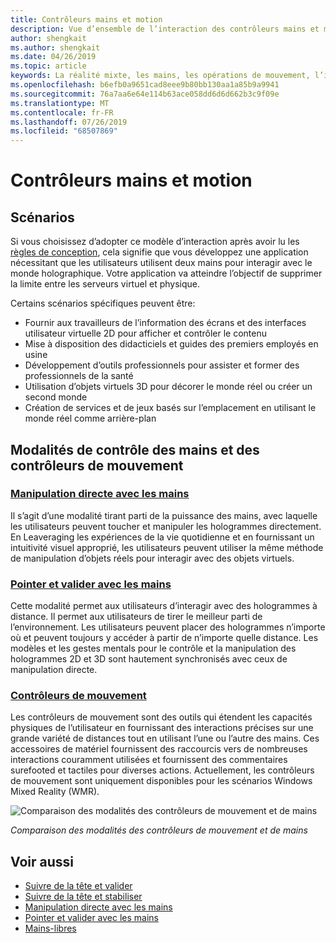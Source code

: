 ```yaml
---
title: Contrôleurs mains et motion
description: Vue d’ensemble de l’interaction des contrôleurs mains et motion
author: shengkait
ms.author: shengkait
ms.date: 04/26/2019
ms.topic: article
keywords: La réalité mixte, les mains, les opérations de mouvement, l’interaction, la conception
ms.openlocfilehash: b6efb0a9651cad8eee9b80bb130aa1a85b9a9941
ms.sourcegitcommit: 76a7aa6e64e114b63ace058dd6d6d662b3c9f09e
ms.translationtype: MT
ms.contentlocale: fr-FR
ms.lasthandoff: 07/26/2019
ms.locfileid: "68507869"
---
```

# <a name="hands-and-motion-controllers"></a>Contrôleurs mains et motion
## <a name="scenarios"></a>Scénarios
Si vous choisissez d’adopter ce modèle d’interaction après avoir lu les [règles de conception](interaction-fundamentals.md), cela signifie que vous développez une application nécessitant que les utilisateurs utilisent deux mains pour interagir avec le monde holographique. Votre application va atteindre l’objectif de supprimer la limite entre les serveurs virtuel et physique.

Certains scénarios spécifiques peuvent être:
* Fournir aux travailleurs de l’information des écrans et des interfaces utilisateur virtuelle 2D pour afficher et contrôler le contenu
* Mise à disposition des didacticiels et guides des premiers employés en usine
* Développement d’outils professionnels pour assister et former des professionnels de la santé  
* Utilisation d’objets virtuels 3D pour décorer le monde réel ou créer un second monde 
* Création de services et de jeux basés sur l’emplacement en utilisant le monde réel comme arrière-plan

## <a name="hands-and-motion-controllers-modalities"></a>Modalités de contrôle des mains et des contrôleurs de mouvement
### <a name="direct-manipulation-with-handsdirect-manipulationmd"></a>[Manipulation directe avec les mains](direct-manipulation.md)
Il s’agit d’une modalité tirant parti de la puissance des mains, avec laquelle les utilisateurs peuvent toucher et manipuler les hologrammes directement. En Leaveraging les expériences de la vie quotidienne et en fournissant un intuitivité visuel approprié, les utilisateurs peuvent utiliser la même méthode de manipulation d’objets réels pour interagir avec des objets virtuels.   

### <a name="point-and-commit-with-handspoint-and-commitmd"></a>[Pointer et valider avec les mains](point-and-commit.md)
Cette modalité permet aux utilisateurs d’interagir avec des hologrammes à distance. Il permet aux utilisateurs de tirer le meilleur parti de l’environnement. Les utilisateurs peuvent placer des hologrammes n’importe où et peuvent toujours y accéder à partir de n’importe quelle distance. Les modèles et les gestes mentals pour le contrôle et la manipulation des hologrammes 2D et 3D sont hautement synchronisés avec ceux de manipulation directe.

### <a name="motion-controllersmotion-controllersmd"></a>[Contrôleurs de mouvement](motion-controllers.md)
Les contrôleurs de mouvement sont des outils qui étendent les capacités physiques de l’utilisateur en fournissant des interactions précises sur une grande variété de distances tout en utilisant l’une ou l’autre des mains. Ces accessoires de matériel fournissent des raccourcis vers de nombreuses interactions couramment utilisées et fournissent des commentaires surefooted et tactiles pour diverses actions. Actuellement, les contrôleurs de mouvement sont uniquement disponibles pour les scénarios Windows Mixed Reality (WMR). 

![Comparaison des modalités des contrôleurs de mouvement et de mains](images/Hands-and-controllers-720px.jpg)<br>

*Comparaison des modalités des contrôleurs de mouvement et de mains*

## <a name="see-also"></a>Voir aussi
* [Suivre de la tête et valider](gaze-and-commit.md)
* [Suivre de la tête et stabiliser](gaze-and-dwell.md)
* [Manipulation directe avec les mains](direct-manipulation.md)
* [Pointer et valider avec les mains](point-and-commit.md)
* [Mains-libres](hands-free.md)
